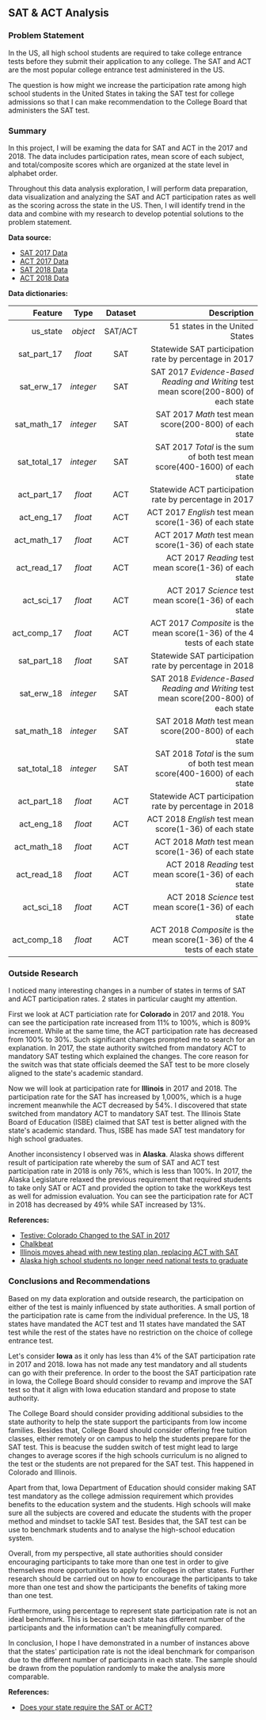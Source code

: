 ## SAT & ACT Analysis

### Problem Statement

In the US, all high school students are required to take college entrance tests before they submit their application to any college. The SAT and ACT are the most popular college entrance test administered in the US.

The question is how might we increase the participation rate among high school students in the United States in taking the SAT test for college admissions so that I can make recommendation to the College Board that administers the SAT test.

### Summary

In this project, I will be examing the data for SAT and ACT in the 2017 and 2018. The data includes participation rates, mean score of each subject, and total/composite scores which are organized at the state level in alphabet order.

Throughout this data analysis exploration, I will perform data preparation, data visualization and analyzing the SAT and ACT participation rates as well as the scoring across the state in the US. Then, I will identify trend in the data and combine with my research to develop potential solutions to the problem statement.

__Data source:__

- [SAT 2017 Data](https://blog.collegevine.com/here-are-the-average-sat-scores-by-state/)
- [ACT 2017 Data](https://www.act.org/content/dam/act/unsecured/documents/cccr2017/ACT_2017-Average_Scores_by_State.pdf)
- [SAT 2018 Data](https://reports.collegeboard.org/archive/sat-suite-program-results/2018/state-results)
- [ACT 2018 Data](https://nces.ed.gov/programs/digest/d18/tables/dt18_226.60.asp)

__Data dictionaries:__

|__Feature__|__Type__|__Dataset__|__Description__|
|---:|:---:|:---:|---:|
|us_state|*object*|SAT/ACT|51 states in the United States|
|sat_part_17|*float*|SAT|Statewide SAT participation rate by percentage in 2017|
|sat_erw_17|*integer*|SAT|SAT 2017 *Evidence-Based Reading and Writing* test mean score(200-800) of each state|
|sat_math_17|*integer*|SAT|SAT 2017 *Math* test mean score(200-800) of each state|
|sat_total_17|*integer*|SAT|SAT 2017 *Total* is the sum of both test mean score(400-1600) of each state|
|act_part_17|*float*|ACT|Statewide ACT participation rate by percentage in 2017|
|act_eng_17|*float*|ACT|ACT 2017 *English* test mean score(1-36) of each state|
|act_math_17|*float*|ACT|ACT 2017 *Math* test mean score(1-36) of each state|
|act_read_17|*float*|ACT|ACT 2017 *Reading* test mean score(1-36) of each state|
|act_sci_17|*float*|ACT|ACT 2017 *Science* test mean score(1-36) of each state|
|act_comp_17|*float*|ACT|ACT 2017 *Composite* is the mean score(1-36) of the 4 tests of each state|
|sat_part_18|*float*|SAT|Statewide SAT participation rate by percentage in 2018|
|sat_erw_18|*integer*|SAT|SAT 2018 *Evidence-Based Reading and Writing* test mean score(200-800) of each state|
|sat_math_18|*integer*|SAT|SAT 2018 *Math* test mean score(200-800) of each state|
|sat_total_18|*integer*|SAT|SAT 2018 *Total* is the sum of both test mean score(400-1600) of each state|
|act_part_18|*float*|ACT|Statewide ACT participation rate by percentage in 2018|
|act_eng_18|*float*|ACT|ACT 2018 *English* test mean score(1-36) of each state|
|act_math_18|*float*|ACT|ACT 2018 *Math* test mean score(1-36) of each state|
|act_read_18|*float*|ACT|ACT 2018 *Reading* test mean score(1-36) of each state|
|act_sci_18|*float*|ACT|ACT 2018 *Science* test mean score(1-36) of each state|
|act_comp_18|*float*|ACT|ACT 2018 *Composite* is the mean score(1-36) of the 4 tests of each state|

### Outside Research

I noticed many interesting changes in a number of states in terms of SAT and ACT participation rates. 2 states in particular caught my attention.

First we look at ACT particiation rate for __Colorado__ in 2017 and 2018. You can see the participation rate increased from 11% to 100%, which is 809% increment. While at the same time, the ACT participation rate has decreased from 100% to 30%. Such significant changes prompted me to search for an explanation. In 2017, the state authority switched from mandatory ACT to mandatory SAT testing which explained the changes. The core reason for the switch was that state officials deemed the SAT test to be more closely aligned to the state's academic standard.

Now we will look at participation rate for __Illinois__ in 2017 and 2018. The participation rate for the SAT has increased by 1,000%, which is a huge increment meanwhile the ACT decreased by 54%. I discovered that state switched from mandatory ACT to mandatory SAT test. The Illinois State Board of Education (ISBE) claimed that SAT test is better aligned with the state's academic standard. Thus, ISBE has made SAT test mandatory for high school graduates.

Another inconsistency I observed was in __Alaska__. Alaska shows different result of participation rate whereby the sum of SAT and ACT test participation rate in 2018 is only 76%, which is less than 100%. In 2017, the Alaska Legislature relaxed the previous requirement that required students to take only SAT or ACT and provided the option to take the workKeys test as well for admission evaluation. You can see the participation rate for ACT in 2018 has decreased by 49% while SAT increased by 13%.

__References:__
- [Testive: Colorado Changed to the SAT in 2017](https://www.testive.com/colorado-sat-change-2017/#:~:text=On%20April%2011th%2C%202017%20all,a%20new%20four%20hour%20exam.)
- [Chalkbeat](https://co.chalkbeat.org/2017/8/17/21100853/sat-scores-show-mixed-results-on-whether-colorado-juniors-are-on-track-for-college)
- [Illinois moves ahead with new testing plan, replacing ACT with SAT](https://www.chicagotribune.com/news/ct-illinois-chooses-sat-met-20160211-story.html)
- [Alaska high school students no longer need national tests to graduate](https://www.adn.com/alaska-news/education/2016/06/30/students-no-longer-need-national-tests-to-graduate/)

### Conclusions and Recommendations

Based on my data exploration and outside research, the participation on either of the test is mainly influenced by state authorities. A small portion of the participation rate is came from the individual preference. In the US, 18 states have mandated the ACT test and 11 states have mandated the SAT test while the rest of the states have no restriction on the choice of college entrance test.

Let's consider __Iowa__ as it only has less than 4% of the SAT participation rate in 2017 and 2018. Iowa has not made any test mandatory and all students can go with their preference. In order to the boost the SAT participation rate in Iowa, the College Board should consider to revamp and improve the SAT test so that it align with Iowa education standard and propose to state authority. 

The College Board should consider providing additional subsidies to the state authority to help the state support the participants from low income families. Besides that, College Board should consider offering free tuition classes, either remotely or on campus to help the students prepare for the SAT test. This is beacuse the sudden switch of test might lead to large changes to average scores if the high schools curriculum is no aligned to the test or the students are not prepared for the SAT test. This happened in Colorado and Illinois.

Apart from that, Iowa Department of Education should consider making SAT test mandatory as the college admission requirement which provides benefits to the education system and the students. High schools will make sure all the subjects are covered and educate the students with the proper method and mindset to tackle SAT test. Besides that, the SAT test can be use to benchmark students and to analyse the high-school education system.

Overall, from my perspective, all state authorities should consider encouraging participants to take more than one test in order to give themselves more opportunities to apply for colleges in other states. Further research should be carried out on how to encourage the participants to take more than one test and show the participants the benefits of taking more than one test.

Furthermore, using percentage to represent state participation rate is not an ideal benchmark. This is because each state has different number of the participants and the information can't be meaningfully compared.

In conclusion, I hope I have demonstrated in a number of instances above that the states' participation rate is not the ideal benchmark for comparison due to the different number of participants in each state. The sample should be drawn from the population randomly to make the analysis more comparable. 

__References:__
- [Does your state require the SAT or ACT?](https://www.testive.com/state-sat-act/)
